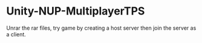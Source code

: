 # Unity-NUP-MultiplayerTPS
Unrar the rar files, try game by creating a host server then join the server as a client.
